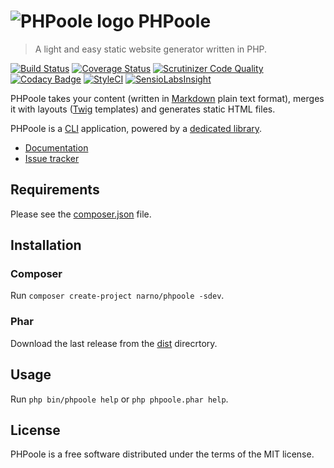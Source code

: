 # ![PHPoole logo](https://avatars2.githubusercontent.com/u/5618939?s=50 "Logo created by Cécile Ricordeau") PHPoole

> A light and easy static website generator written in PHP.

[![Build Status](https://travis-ci.org/Narno/PHPoole.svg?branch=2.0.0-dev)](https://travis-ci.org/Narno/PHPoole)
[![Coverage Status](https://coveralls.io/repos/github/Narno/PHPoole/badge.svg?branch=2.0.0-dev)](https://coveralls.io/github/Narno/PHPoole?branch=2.0.0-dev)
[![Scrutinizer Code Quality](https://scrutinizer-ci.com/g/Narno/PHPoole/badges/quality-score.png?b=2.0.0-dev)](https://scrutinizer-ci.com/g/Narno/PHPoole/?branch=2.0.0-dev)
[![Codacy Badge](https://api.codacy.com/project/badge/Grade/85aa408ef2e94925831b1f7dd4c98219)](https://www.codacy.com/app/Narno/PHPoole?utm_source=github.com&amp;utm_medium=referral&amp;utm_content=Narno/PHPoole&amp;utm_campaign=Badge_Grade)
[![StyleCI](https://styleci.io/repos/12738012/shield)](https://styleci.io/repos/12738012)
[![SensioLabsInsight](https://insight.sensiolabs.com/projects/2a9ae313-1dce-405c-9632-0727ecdac269/mini.png)](https://insight.sensiolabs.com/projects/2a9ae313-1dce-405c-9632-0727ecdac269)

PHPoole takes your content (written in [Markdown](http://daringfireball.net/projects/markdown/) plain text format), merges it with layouts ([Twig](http://twig.sensiolabs.org/) templates) and generates static HTML files.

PHPoole is a [CLI](https://en.wikipedia.org/wiki/Command-line_interface) application, powered by a [dedicated library](https://github.com/Narno/PHPoole-library).

* [Documentation](https://github.com/Narno/PHPoole-library/tree/master/docs)
* [Issue tracker](https://github.com/Narno/PHPoole/issues)

## Requirements

Please see the [composer.json](composer.json) file.

## Installation

### Composer

Run ```composer create-project narno/phpoole -sdev```.

### Phar

Download the last release from the [dist](https://github.com/Narno/PHPoole/tree/2.0.0-dev/dist) direcrtory.

## Usage

Run ```php bin/phpoole help``` or ```php phpoole.phar help```.

## License

PHPoole is a free software distributed under the terms of the MIT license.
